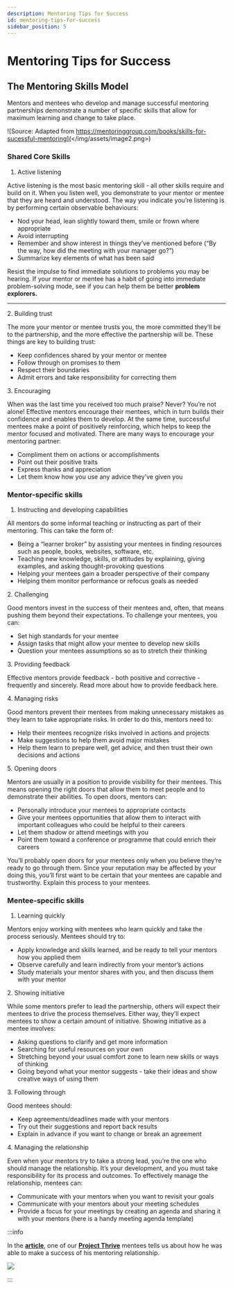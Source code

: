 ```yaml
---
description: Mentoring Tips for Success
id: mentoring-tips-for-success
sidebar_position: 5
---
```


# Mentoring Tips for Success

## The Mentoring Skills Model

Mentors and mentees who develop and manage successful mentoring partnerships demonstrate a number of specific skills that allow for maximum learning and change to take place.

![Source: Adapted from https://mentoringgroup.com/books/skills-for-sucessful-mentoring](</img/assets/image2.png>)

### Shared Core Skills

1. Active listening

Active listening is the most basic mentoring skill - all other skills require and build on it. When you listen well, you demonstrate to your mentor or mentee that they are heard and understood. The way you indicate you’re listening is by performing certain observable behaviours:

* Nod your head, lean slightly toward them, smile or frown where appropriate&#x20;
* Avoid interrupting&#x20;
* Remember and show interest in things they’ve mentioned before (“By the way, how did the meeting with your manager go?”)&#x20;
* Summarize key elements of what has been said

Resist the impulse to find immediate solutions to problems you may be hearing. If your mentor or mentee has a habit of going into immediate problem-solving mode, see if you can help them be better **problem explorers.**

****

2\. Building trust&#x20;

The more your mentor or mentee trusts you, the more committed they’ll be to the partnership, and the more effective the partnership will be. These things are key to building trust:

* Keep confidences shared by your mentor or mentee&#x20;
* Follow through on promises to them&#x20;
* Respect their boundaries&#x20;
* Admit errors and take responsibility for correcting them



3\. Encouraging

When was the last time you received too much praise? Never? You’re not alone! Effective mentors encourage their mentees, which in turn builds their confidence and enables them to develop. At the same time, successful mentees make a point of positively reinforcing, which helps to keep the mentor focused and motivated. There are many ways to encourage your mentoring partner:

* Compliment them on actions or accomplishments&#x20;
* Point out their positive traits&#x20;
* Express thanks and appreciation&#x20;
* Let them know how you use any advice they’ve given you



### Mentor-specific skills

1. Instructing and developing capabilities

All mentors do some informal teaching or instructing as part of their mentoring. This can take the form of:

* Being a “learner broker” by assisting your mentees in finding resources such as people, books, websites, software, etc.&#x20;
* Teaching new knowledge, skills, or attitudes by explaining, giving examples, and asking thought-provoking questions&#x20;
* Helping your mentees gain a broader perspective of their company&#x20;
* Helping them monitor performance or refocus goals as needed



2\. Challenging

Good mentors invest in the success of their mentees and, often, that means pushing them beyond their expectations. To challenge your mentees, you can:

* Set high standards for your mentee&#x20;
* Assign tasks that might allow your mentee to develop new skills&#x20;
* Question your mentees assumptions so as to stretch their thinking



3\. Providing feedback

Effective mentors provide feedback - both positive and corrective - frequently and sincerely. Read more about how to provide feedback here.



4\. Managing risks

Good mentors prevent their mentees from making unnecessary mistakes as they learn to take appropriate risks. In order to do this, mentors need to:

* Help their mentees recognize risks involved in actions and projects&#x20;
* Make suggestions to help them avoid major mistakes&#x20;
* Help them learn to prepare well, get advice, and then trust their own decisions and actions



5\. Opening doors

Mentors are usually in a position to provide visibility for their mentees. This means opening the right doors that allow them to meet people and to demonstrate their abilities. To open doors, mentors can:

* Personally introduce your mentees to appropriate contacts&#x20;
* Give your mentees opportunities that allow them to interact with important colleagues who could be helpful to their careers&#x20;
* Let them shadow or attend meetings with you&#x20;
* Point them toward a conference or programme that could enrich their careers

You’ll probably open doors for your mentees only when you believe they’re ready to go through them. Since your reputation may be affected by your doing this, you’ll first want to be certain that your mentees are capable and trustworthy. Explain this process to your mentees.



### Mentee-specific skills

1. Learning quickly

Mentors enjoy working with mentees who learn quickly and take the process seriously. Mentees should try to:

* Apply knowledge and skills learned, and be ready to tell your mentors how you applied them
* Observe carefully and learn indirectly from your mentor’s actions&#x20;
* Study materials your mentor shares with you, and then discuss them with your mentor



2\. Showing initiative

While some mentors prefer to lead the partnership, others will expect their mentees to drive the process themselves. Either way, they’ll expect mentees to show a certain amount of initiative. Showing initiative as a mentee involves:

* Asking questions to clarify and get more information&#x20;
* Searching for useful resources on your own&#x20;
* Stretching beyond your usual comfort zone to learn new skills or ways of thinking&#x20;
* Going beyond what your mentor suggests - take their ideas and show creative ways of using them



3\. Following through

Good mentees should:

* Keep agreements/deadlines made with your mentors&#x20;
* Try out their suggestions and report back results&#x20;
* Explain in advance if you want to change or break an agreement



4\. Managing the relationship

Even when your mentors try to take a strong lead, you’re the one who should manage the relationship. It’s your development, and you must take responsibility for its process and outcomes. To effectively manage the relationship, mentees can:

* Communicate with your mentors when you want to revisit your goals&#x20;
* Communicate with your mentors about your meeting schedules&#x20;
* Provide a focus for your meetings by creating an agenda and sharing it with your mentors (here is a handy meeting agenda template)


:::info

In the [**article**](https://www.offerzen.com/blog/how-my-mentor-enabled-me-as-a-junior-developer?utm_source=github&utm_medium=thrive&utm_campaign=all_supply_awareness_handbook_both_github&utm_content=blog-how-my-mentor-enabled-me), one of our [**Project Thrive**](https://www.offerzen.com/thrive?utm_source=github&utm_medium=thrive&utm_campaign=all_supply_traffic_handbook_both_github&utm_content=mentoring-success) mentees tells us about how he was able to make a success of his mentoring relationship.

![](<//img/assets/how-my-mentor-enabled-me.png>)

:::